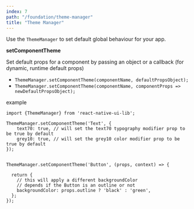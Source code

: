 ```yaml
---
index: 7
path: "/foundation/theme-manager"
title: "Theme Manager"
---
```

Use the `ThemeManager` to set default global behaviour for your app.

**setComponentTheme**

Set default props for a component by passing an object or a callback (for dynamic, runtime default props)

- `ThemeManager.setComponentTheme(componentName, defaultPropsObject);`
- `ThemeManager.setComponentTheme(componentName, componentProps => newDefaultPropsObject);`

example

```
import {ThemeManager} from 'react-native-ui-lib';

ThemeManager.setComponentTheme('Text', {
    text70: true, // will set the text70 typography modifier prop to be true by default
    grey10: true, // will set the grey10 color modifier prop to be true by default
});


ThemeManager.setComponentTheme('Button', (props, context) => {

  return {
    // this will apply a different backgroundColor
    // depends if the Button is an outline or not
    backgroundColor: props.outline ? 'black' : 'green',
  };
});
```


